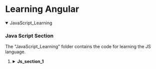 <h1> Learning Angular </h1>

<details open="open">
  <summary>JavaScript_Learning</summary>
  
  ### Java Script Section
  The "JavaScript_Learning" folder contains the code for learning the JS language. 
   <ol>
    <li><details>
            <summary><strong> Js_section_1</strong></summary> 
                      <ol>
                        <li>  node.Js</li>
                         <li> Variables </li>
                         <li> If statments </li>
                         <li> Functions </li>
                         <li> Array </li>
                         <li> key value </li>
                      </ol>
          </details>
      </li>
   </ol>
</details>





